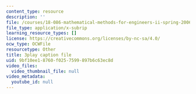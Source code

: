 ```yaml
---
content_type: resource
description: ''
file: /courses/18-086-mathematical-methods-for-engineers-ii-spring-2006/9bf10ee18760f0257599897b6c63ec8d_S6dw885-SZI.srt
file_type: application/x-subrip
learning_resource_types: []
license: https://creativecommons.org/licenses/by-nc-sa/4.0/
ocw_type: OCWFile
resourcetype: Other
title: 3play caption file
uid: 9bf10ee1-8760-f025-7599-897b6c63ec8d
video_files:
  video_thumbnail_file: null
video_metadata:
  youtube_id: null
---
```

